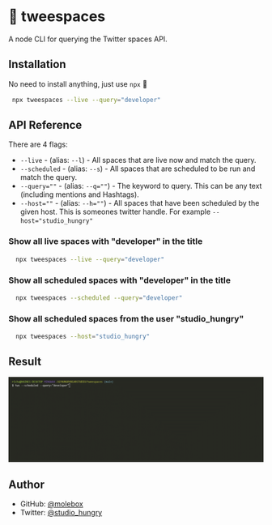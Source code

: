 
# 🐤 tweespaces

A node CLI for querying the Twitter spaces API.


## Installation

No need to install anything, just use `npx` 🕺

```bash
 npx tweespaces --live --query="developer"
```

## API Reference

There are 4 flags:

- `--live` - (alias: `--l`) - All spaces that are live now and match the query.
- `--scheduled` - (alias: `--s`) - All spaces that are scheduled to be run and match the query.
- `--query=""` - (alias: `--q=""`) - The keyword to query. This can be any text (including mentions and Hashtags).
- `--host=""` - (alias: `--h=""`) - All spaces that have been scheduled by the given host. This is someones twitter handle. For example `--host="studio_hungry"`


### Show all live spaces with "developer" in the title

```bash
  npx tweespaces --live --query="developer"
```

### Show all scheduled spaces with "developer" in the title

```bash
  npx tweespaces --scheduled --query="developer"
```

### Show all scheduled spaces from the user "studio_hungry"

```bash
  npx tweespaces --host="studio_hungry"
```

## Result

!['A GIF of running a tweespace command. Shows the CLI output'](tweespaces.gif)

## Author

- GitHub: [@molebox](https://www.github.com/molebox)
- Twitter: [@studio_hungry](https://twitter.com/studio_hungry)

